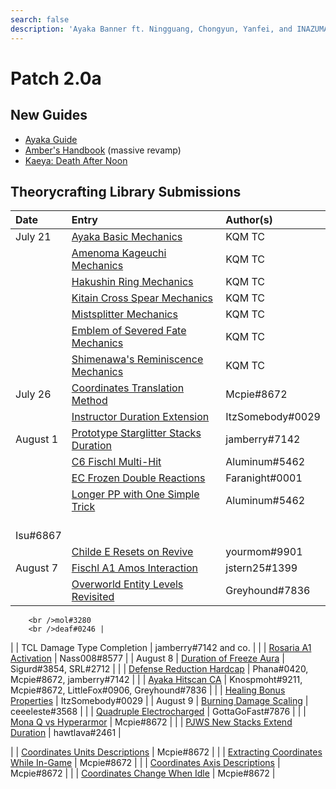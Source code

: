 ```yaml
---
search: false
description: 'Ayaka Banner ft. Ningguang, Chongyun, Yanfei, and INAZUMA'
---
```


# Patch 2.0a

## New Guides

* [Ayaka Guide](https://keqingmains.com/ayaka/)
* [Amber's Handbook](https://keqingmains.com/amber/) \(massive revamp\)
* [Kaeya: Death After Noon](https://keqingmains.com/kaeya/)

## Theorycrafting Library Submissions

| Date | Entry | Author\(s\) |
| :--- | :--- | :--- |
| July 21 | [Ayaka Basic Mechanics](/evidence/characters/cryo/ayaka#basic-ayaka-mechanics) | KQM TC |
|  | [Amenoma Kageuchi Mechanics](/evidence/equipment/weapons#amenoma-kageuchi) | KQM TC |
|  | [Hakushin Ring Mechanics](/evidence/equipment/weapons#hakushin-ring) | KQM TC |
|  | [Kitain Cross Spear Mechanics](/evidence/equipment/weapons#kitain-cross-spear) | KQM TC |
|  | [Mistsplitter Mechanics](/evidence/equipment/weapons#mistsplitter-reforged) | KQM TC |
|  | [Emblem of Severed Fate Mechanics](/evidence/equipment/artifacts#emblem-of-severed-fate) | KQM TC |
|  | [Shimenawa&apos;s Reminiscence Mechanics](/evidence/equipment/artifacts#shimenawas-reminiscence) | KQM TC |
| July 26 | [Coordinates Translation Method](tps://github.com/Neptunya/TCL/tree/51ed4c2cca02882ab983a913707548e379159035/evidence/enemy-data/overworld#coordinates-translation-methods) | Mcpie#8672 |
|  | [Instructor Duration Extension](/evidence/equipment/artifacts#instructor-duration-extend) | ItzSomebody#0029 |
| August 1 | [Prototype Starglitter Stacks Duration](/evidence/equipment/weapons#prototype-starglitter-stacks-duration-refresh) | jamberry#7142 |
|  | [C6 Fischl Multi-Hit](/evidence/characters/electro/fischl#c6-fischl-multi-hit) | Aluminum#5462 |
|  | [EC Frozen Double Reactions](/evidence/combat-mechanics/elemental-effects/transformative-reactions#ec-frozen-double-reactions) | Faranight#0001 |
|  | [Longer PP with One Simple Trick](/evidence/characters/pyro/hu-tao#longer-pp-with-one-simple-trick) | Aluminum#5462
        <br />Isu#6867 |
|  | [Childe E Resets on Revive](/evidence/characters/hydro/tartaglia#childe-e-can-reset-on-revive) | yourmom#9901 |
| August 7 | [Fischl A1 Amos Interaction](/evidence/characters/electro/fischl#fischl-a1-amos-interaction) | jstern25#1399 |
|  | [Overworld Entity Levels Revisited](tps://github.com/Neptunya/TCL/tree/51ed4c2cca02882ab983a913707548e379159035/evidence/enemy-data/overworld#overworld-entities-have-levels) | Greyhound#7836
        <br />mol#3280
        <br />deaf#0246 |
|  | TCL Damage Type Completion | jamberry#7142 and co. |
|  | [Rosaria A1 Activation](/evidence/characters/cryo/rosaria#rosarias-a1-passive-vs-perpetual-mechanical-array-and-the-hypostases) | Nass008#8577 |
| August 8 | [Duration of Freeze Aura](/evidence/combat-mechanics/elemental-effects/transformative-reactions#duration-of-freeze-aura) | Sigurd#3854, SRL#2712 |
|  | [Defense Reduction Hardcap](/evidence/combat-mechanics/damage/damage-formula#defense-shred-is-hard-capped-at-90) | Phana#0420, Mcpie#8672, jamberry#7142 |
|  | [Ayaka Hitscan CA](/evidence/characters/cryo/ayaka#ayaka-ca-hitscan) | Knospmoht#9211, Mcpie#8672, LittleFox#0906, Greyhound#7836 |
|  | [Healing Bonus Properties](/evidence/combat-mechanics/damage/damage-formula#outcoming-and-incoming-healing-bonuses-are-additive) | ItzSomebody#0029 |
| August 9 | [Burning Damage Scaling](/evidence/general-mechanics/overworld#burning-damage-scaling) | ceeeleste#3568 |
|  | [Quadruple Electrocharged](/evidence/combat-mechanics/elemental-effects/transformative-reactions#quadruple-electro-charged-with-1-electro-and-multiple-hydro) | GottaGoFast#7876 |
|  | [Mona Q vs Hyperarmor](/evidence/characters/hydro/mona#mona-q-cannot-pop-on-hyper-armor) | Mcpie#8672 |
|  | [PJWS New Stacks Extend Duration](/evidence/equipment/weapons#pjws-new-stacks-extend-duration) | hawtlava#2461 |

|  | [Coordinates Units Descriptions](/evidence/general-mechanics/overworld#coordinates-units-descriptions) | Mcpie#8672 |
|  | [Extracting Coordinates While In-Game](/evidence/general-mechanics/overworld#extracting-coordinates-while-in-game) | Mcpie#8672 |
|  | [Coordinates Axis Descriptions](/evidence/general-mechanics/overworld#coordinates-axises-descriptions) | Mcpie#8672 |
|  | [Coordinates Change When Idle](/evidence/general-mechanics/overworld#coordinates-change-when-idle) | Mcpie#8672 |
